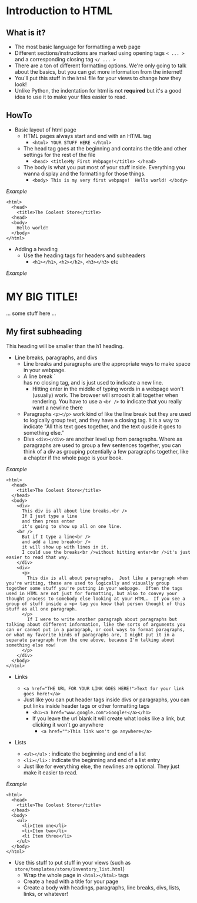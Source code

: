 # Introduction to HTML #

## What is it? ##

- The most basic language for formatting a web page
- Different sections/instructions are marked using opening tags `< ... >` and a corresponding closing tag `</ ... >`
- There are a ton of different formatting options.  We're only going to talk about the basics, but you can get more information from the internet!
- You'll put this stuff in the `html` file for your views to change how they look!
- Unlike Python, the indentation for html is not **required** but it's a good idea to use it to make your files easier to read.

## HowTo ##

- Basic layout of html page
  - HTML pages always start and end with an HTML tag
    - `<html> YOUR STUFF HERE </html>`
  - The head tag goes at the beginning and contains the title and other settings for the rest of the file
    - `<head> <title>My First Webpage!</title> </head>`
  - The body is what you put most of your stuff inside.  Everything you wanna display and the formatting for those things.
     - `<body> This is my very first webpage!  Hello world! </body>`

*Example*

    <html>
      <head>
        <title>The Coolest Store</title>
      <head>
      <body>
        Hello world!
      </body>
    </html>

- Adding a heading
  - Use the heading tags for headers and subheaders
    - `<h1></h1>`, `<h2></h2>`, `<h3></h3>` etc

*Example*
    <html>
      <head>
        <title>The Coolest Store</title>
      </head>
      <body>
        <h1>MY BIG TITLE! </h1>
        ... some stuff here ...
        <h2>My first subheading</h2>
        This heading will be smaller than the h1 heading.
      </body>
    </html>

- Line breaks, paragraphs, and divs
  - Line breaks and paragraphs are the appropriate ways to make space in your webpage.
  - A line break `<br /> has no closing tag, and is just used to indicate a new line.
    - Hitting enter in the middle of typing words in a webpage won't (usually) work.  The browser will smoosh it all together when rendering.  You have to use a `<br />` to indicate that you really want a newline there
  - Paragraphs `<p></p>` work kind of like the line break but they are used to logically group text, and they have a closing tag.  It is a way to indicate "All this text goes together, and the text ouside it goes to something else."
  - Divs `<div></div>` are another level up from paragraphs.  Where as paragraphs are used to group a few sentences together, you can think of a div as grouping potentially a few paragraphs together, like a chapter if the whole page is your book.

*Example*

    <html>
      <head>
        <title>The Coolest Store</title>
      </head>
      <body>
        <div>
          This div is all about line breaks.<br />
          If I just type a line
          and then press enter
          it's going to show up all on one line.
        <br />
          But if I type a line<br />
          and add a line break<br />
          it will show up with lines in it.
          I could use the breaks<br />without hitting enter<br />it's just easier to read that way.
        </div>
        <div>
          <p>
            This div is all about paragraphs.  Just like a paragraph when you're writing, these are used to logically and visually group together some stuff you're putting in your webpage.  Often the tags used in HTML are not just for formatting, but also to convey your thought process to somebody else looking at your HTML.  If you see a group of stuff inside a <p> tag you know that person thought of this stuff as all one paragraph.
          </p>
            If I were to write another paragraph about paragraphs but talking about different information, like the sorts of arguments you can or cannot put in a paragraph, or cool ways to format paragraphs, or what my favorite kinds of paragraphs are, I might put it in a separate paragraph from the one above, because I'm talking about something else now!
          </p>
        </div>
      </body>
    </html>
  

- Links
  - `<a href="THE URL FOR YOUR LINK GOES HERE!">Text for your link goes here!</a>`
  - Just like you can put header tags inside divs or paragraphs, you can put links inside header tags or other formatting tags
    - `<h1><a href="www.google.com">Google!</a></h1>`
    - If you leave the url blank it will create what looks like a link, but clicking it won't go anywhere
      - `<a href="">This link won't go anywhere</a>`

- Lists
  - `<ul></ul>` : indicate the beginning and end of a list
  - `<li></li>` : indicate the beginning and end of a list entry
  - Just like for everything else, the newlines are optional.  They just make it easier to read.

*Example*

    <html>
      <head>
        <title>The Coolest Store</title>
      </head>
      <body>
        <ul>
          <li>Item one</li>
          <li>Item two</li>
          <li Item three</li>
        </ul>
      </body>
    </html>

- Use this stuff to put stuff in your views (such as `store/templates/store/inventory_list.html`)
  - Wrap the whole page in `<html></html>` tags
  - Create a head with a title for your page
  - Create a body with headings, paragraphs, line breaks, divs, lists, links, or whatever!
